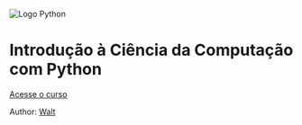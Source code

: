 ![Logo Python](https://www.python.org/static/img/python-logo.png)

# Introdução à Ciência da Computação com Python

[Acesse o curso](https://www.youtube.com/watch?v=WT_zCgSHSTQ&list=PLcoJJSvnDgcKpOi_UeneTNTIVOigRQwcn)

Author:
	[Walt](https://github.com/waltf4code)


